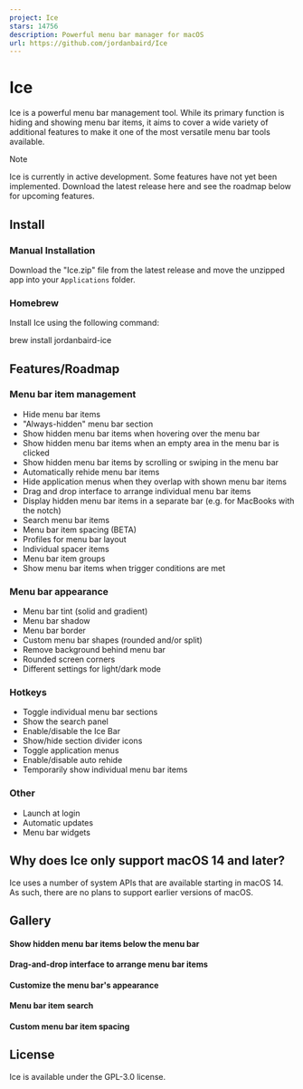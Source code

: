 ```yaml
---
project: Ice
stars: 14756
description: Powerful menu bar manager for macOS
url: https://github.com/jordanbaird/Ice
---
```


Ice
===

Ice is a powerful menu bar management tool. While its primary function is hiding and showing menu bar items, it aims to cover a wide variety of additional features to make it one of the most versatile menu bar tools available.

Note

Ice is currently in active development. Some features have not yet been implemented. Download the latest release here and see the roadmap below for upcoming features.

Install
-------

### Manual Installation

Download the "Ice.zip" file from the latest release and move the unzipped app into your `Applications` folder.

### Homebrew

Install Ice using the following command:

brew install jordanbaird-ice

Features/Roadmap
----------------

### Menu bar item management

-   Hide menu bar items
-   "Always-hidden" menu bar section
-   Show hidden menu bar items when hovering over the menu bar
-   Show hidden menu bar items when an empty area in the menu bar is clicked
-   Show hidden menu bar items by scrolling or swiping in the menu bar
-   Automatically rehide menu bar items
-   Hide application menus when they overlap with shown menu bar items
-   Drag and drop interface to arrange individual menu bar items
-   Display hidden menu bar items in a separate bar (e.g. for MacBooks with the notch)
-   Search menu bar items
-   Menu bar item spacing (BETA)
-   Profiles for menu bar layout
-   Individual spacer items
-   Menu bar item groups
-   Show menu bar items when trigger conditions are met

### Menu bar appearance

-   Menu bar tint (solid and gradient)
-   Menu bar shadow
-   Menu bar border
-   Custom menu bar shapes (rounded and/or split)
-   Remove background behind menu bar
-   Rounded screen corners
-   Different settings for light/dark mode

### Hotkeys

-   Toggle individual menu bar sections
-   Show the search panel
-   Enable/disable the Ice Bar
-   Show/hide section divider icons
-   Toggle application menus
-   Enable/disable auto rehide
-   Temporarily show individual menu bar items

### Other

-   Launch at login
-   Automatic updates
-   Menu bar widgets

Why does Ice only support macOS 14 and later?
---------------------------------------------

Ice uses a number of system APIs that are available starting in macOS 14. As such, there are no plans to support earlier versions of macOS.

Gallery
-------

#### Show hidden menu bar items below the menu bar

#### Drag-and-drop interface to arrange menu bar items

#### Customize the menu bar's appearance

#### Menu bar item search

#### Custom menu bar item spacing

License
-------

Ice is available under the GPL-3.0 license.
